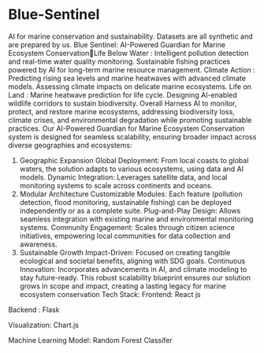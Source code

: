 # Blue-Sentinel
AI for marine conservation and sustainability.
Datasets are all synthetic and are prepared by us.
Blue Sentinel: AI-Powered Guardian for Marine Ecosystem ConservationLife Below Water :
Intelligent pollution detection and real-time water quality monitoring.
Sustainable fishing practices powered by AI for long-term marine resource management.
Climate Action :
Predicting rising sea levels and marine heatwaves with advanced climate models.
Assessing climate impacts on delicate marine ecosystems.
 Life on Land :
Marine heatwave prediction for life cycle.
Designing AI-enabled wildlife corridors to sustain biodiversity.
  Overall Harness AI to monitor, protect, and restore marine ecosystems, addressing biodiversity loss, climate crises, and environmental degradation while promoting sustainable practices.
Our AI-Powered Guardian for Marine Ecosystem Conservation system is designed for seamless scalability, ensuring broader impact across diverse geographies and ecosystems:
1. Geographic Expansion
Global Deployment: From local coasts to global waters, the solution adapts to various ecosystems, using  data and AI models.
Dynamic Integration: Leverages satellite data, and local monitoring systems to scale across continents and oceans.
2. Modular Architecture
Customizable Modules: Each feature (pollution detection, flood monitoring, sustainable fishing) can be deployed independently or as a complete suite.
Plug-and-Play Design: Allows seamless integration with existing marine and environmental monitoring systems.
Community Engagement: Scales through citizen science initiatives, empowering local communities for data collection and awareness.
3. Sustainable Growth
Impact-Driven: Focused on creating tangible ecological and societal benefits, aligning with SDG goals.
Continuous Innovation: Incorporates advancements in AI,  and climate modeling to stay future-ready.
This robust scalability blueprint ensures our solution grows in scope and impact, creating a lasting legacy for marine ecosystem conservation
Tech  Stack:
Frontend:
React js

Backend :
Flask

Visualization:
Chart.js

Machine Learning Model:
Random Forest Classifer

